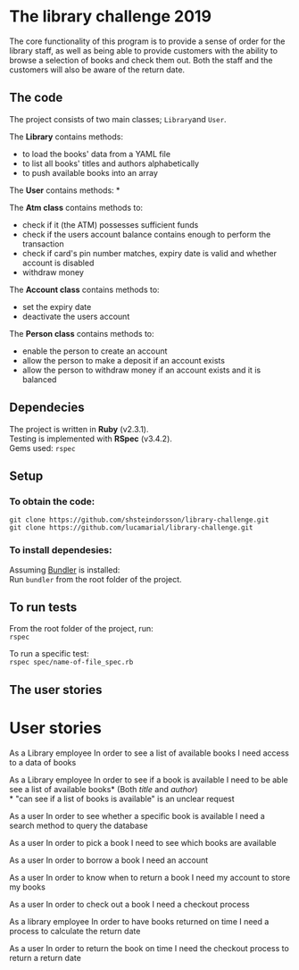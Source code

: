 The library challenge 2019
==========================

The core functionality of this program is to provide a sense of order for the library staff, 
as well as being able to provide customers with the ability to browse a selection of books and check them out.
Both the staff and the customers will also be aware of the return date.


## The code

The project consists of two main classes; `Library`and `User`.  

The **Library** contains methods:
* to load the books' data from a YAML file
* to list all books' titles and authors alphabetically
* to push available books into an array

The **User** contains methods:
*

The **Atm class** contains methods to:
 * check if it (the ATM) possesses sufficient funds 
 * check if the users account balance contains enough to perform the transaction
 * check if card's pin number matches, expiry date is valid and whether account is disabled
 * withdraw money

The **Account class** contains methods to:
  * set the expiry date
  * deactivate the users account

The **Person class** contains methods to:
  * enable the person to create an account
  * allow the person to make a deposit if an account exists 
  * allow the person to withdraw money if an account exists and it is balanced


## Dependecies
The project is written in **Ruby** (v2.3.1).  
Testing is implemented with **RSpec** (v3.4.2).  
Gems used: `rspec`

## Setup
### To obtain the code:  
`git clone https://github.com/shsteindorsson/library-challenge.git`  
`git clone https://github.com/lucamarial/library-challenge.git`

### To install dependesies:
Assuming [Bundler](https://bundler.io/) is installed:  
Run  `bundler`  from the root folder of the project.

## To run tests
From the root folder of the project, run:  
`rspec`  

To run a specific test:  
`rspec spec/name-of-file_spec.rb`

## The user stories

# User stories

As a Library employee
In order to see a list of available books
I need access to a data of books

As a Library employee
In order to see if a book is available 
I need to be able see a list of available books\* (Both *title* and *author*)  
 \* "can see if a list of books is available" is an unclear request  

As a user
In order to see whether a specific book is available
I need a search method to query the database

As a user
In order to pick a book
I need to see which books are available

As a user
In order to borrow a book
I need an account

As a user
In order to know when to return a book
I need my account to store my books

As a user
In order to check out a book
I need a checkout process

As a library employee
In order to have books returned on time
I need a process to calculate the return date

As a user
In order to return the book on time
I need the checkout process to return a return date
